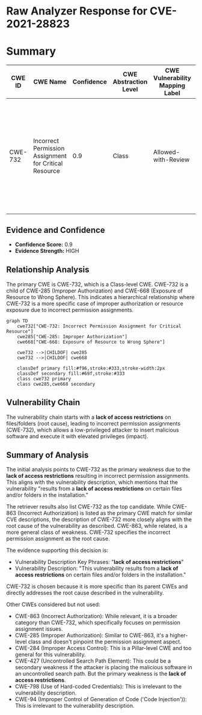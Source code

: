 # Raw Analyzer Response for CVE-2021-28823

# Summary
| CWE ID  | CWE Name | Confidence | CWE Abstraction Level | CWE Vulnerability Mapping Label | CWE-Vulnerability Mapping Notes |
|-----------------|-------------------------------------------------------------------|-------------------|-------------------------|-----------------------------------|------------------------------------------------------------------|
| CWE-732 | Incorrect Permission Assignment for Critical Resource | 0.9 | Class | Allowed-with-Review | Primary CWE: The vulnerability stems from a **lack of access restrictions** on certain files/folders in the installation, leading to incorrect permission assignment. |

## Evidence and Confidence

*   **Confidence Score:** 0.9
*   **Evidence Strength:** HIGH

## Relationship Analysis
The primary CWE is CWE-732, which is a Class-level CWE. CWE-732 is a child of CWE-285 (Improper Authorization) and CWE-668 (Exposure of Resource to Wrong Sphere). This indicates a hierarchical relationship where CWE-732 is a more specific case of improper authorization or resource exposure due to incorrect permission assignments.

```mermaid
graph TD
    cwe732["CWE-732: Incorrect Permission Assignment for Critical Resource"]
    cwe285["CWE-285: Improper Authorization"]
    cwe668["CWE-668: Exposure of Resource to Wrong Sphere"]

    cwe732 -->|CHILDOF| cwe285
    cwe732 -->|CHILDOF| cwe668

    classDef primary fill:#f96,stroke:#333,stroke-width:2px
    classDef secondary fill:#69f,stroke:#333
    class cwe732 primary
    class cwe285,cwe668 secondary
```

## Vulnerability Chain
The vulnerability chain starts with a **lack of access restrictions** on files/folders (root cause), leading to incorrect permission assignments (CWE-732), which allows a low-privileged attacker to insert malicious software and execute it with elevated privileges (impact).

## Summary of Analysis
The initial analysis points to CWE-732 as the primary weakness due to the **lack of access restrictions** resulting in incorrect permission assignments. This aligns with the vulnerability description, which mentions that the vulnerability "results from a **lack of access restrictions** on certain files and/or folders in the installation."

The retriever results also list CWE-732 as the top candidate. While CWE-863 (Incorrect Authorization) is listed as the primary CWE match for similar CVE descriptions, the description of CWE-732 more closely aligns with the root cause of the vulnerability as described. CWE-863, while related, is a more general class of weakness. CWE-732 specifies the incorrect permission assignment as the root cause.

The evidence supporting this decision is:
- Vulnerability Description Key Phrases: "**lack of access restrictions**"
- Vulnerability Description: "This vulnerability results from a **lack of access restrictions** on certain files and/or folders in the installation."

CWE-732 is chosen because it is more specific than its parent CWEs and directly addresses the root cause described in the vulnerability.

Other CWEs considered but not used:
- CWE-863 (Incorrect Authorization): While relevant, it is a broader category than CWE-732, which specifically focuses on permission assignment issues.
- CWE-285 (Improper Authorization): Similar to CWE-863, it's a higher-level class and doesn't pinpoint the permission assignment aspect.
- CWE-284 (Improper Access Control): This is a Pillar-level CWE and too general for this vulnerability.
- CWE-427 (Uncontrolled Search Path Element): This could be a secondary weakness if the attacker is placing the malicious software in an uncontrolled search path. But the primary weakness is the **lack of access restrictions**.
- CWE-798 (Use of Hard-coded Credentials): This is irrelevant to the vulnerability description.
- CWE-94 (Improper Control of Generation of Code ('Code Injection')): This is irrelevant to the vulnerability description.